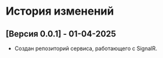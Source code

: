 # История изменений

## [Версия 0.0.1] - 01-04-2025
- Создан репозиторий сервиса, работающего с SignalR.